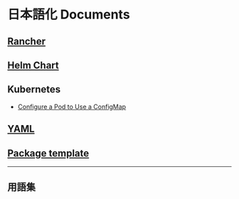 # 日本語化 Documents

## [Rancher](rancher/rancher.md)

## [Helm Chart](helmchart/helmchart.md)

## Kubernetes
* [Configure a Pod to Use a ConfigMap](configmap/configmap.md)

## [YAML](yaml/yaml.md)

## [Package template](package/package.md)

---
## 用語集
